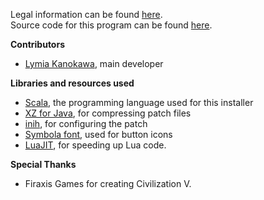 Legal information can be found [here](http://fromres/text/legal.html).  
Source code for this program can be found [here](https://github.com/Lymia/MPPatch).

**Contributors**

* [Lymia Kanokawa](https://github.com/Lymia/), main developer

**Libraries and resources used**

* [Scala](http://www.scala-lang.org/), the programming language used for this installer  
* [XZ for Java](http://tukaani.org/xz/java.html), for compressing patch files  
* [inih](https://github.com/benhoyt/inih), for configuring the patch  
* [Symbola font](http://users.teilar.gr/~g1951d/), used for button icons  
* [LuaJIT](http://luajit.org/), for speeding up Lua code.  

**Special Thanks**

* Firaxis Games for creating Civilization V.

